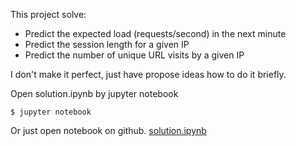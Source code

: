 
This project solve:

* Predict the expected load (requests/second) in the next minute
* Predict the session length for a given IP
* Predict the number of unique URL visits by a given IP

I don't make it perfect, just have propose ideas how to do it briefly.

Open solution.ipynb by jupyter notebook

```
$ jupyter notebook
```
Or just open notebook on github. [solution.ipynb](solution.ipynb)

